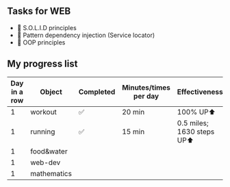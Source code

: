 ## Tasks for WEB
+ 📌 S.O.L.I.D principles
+ 📌 Pattern dependency injection (Service locator)
+ 📌 OOP principles


## My progress list
| Day in a row | Object | Completed | Minutes/times per day | Effectiveness |
| ------------ | ------ | --------- | --------------------- | ------------- |
| 1 | workout | ✅ | 20 min | 100% UP⬆️ |
| 1 | running | ✅ | 15 min | 0.5 miles; 1630 steps UP⬆️ |
| 1 | food&water |
| 1 | web-dev | 
| 1 | mathematics | 
